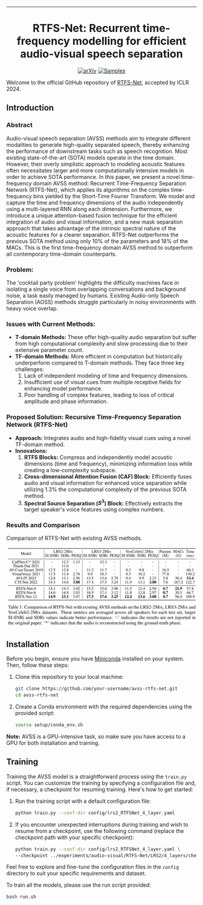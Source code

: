 ______________________________________________________________________

<div align="center">

# RTFS-Net: Recurrent time-frequency modelling for efficient audio-visual speech separation

[![arXiv](https://img.shields.io/badge/arXiv-2306.00160-brightgreen.svg)](https://arxiv.org/abs/2309.17189)
[![Samples](https://img.shields.io/badge/Website-Demo_Samples-blue.svg)](https://anonymous.4open.science/w/RTFS-Net/AV-Model-Demo.html)

</div>

Welcome to the official GitHub repository of [RTFS-Net](https://arxiv.org/abs/2309.17189), accepted by ICLR 2024.

## Introduction

### Abstract

Audio-visual speech separation (AVSS) methods aim to integrate different modalities to generate high-quality separated speech, thereby enhancing the performance of downstream tasks such as speech recognition. Most existing state-of-the-art (SOTA) models operate in the time domain. However, their overly simplistic approach to modeling acoustic features often necessitates larger and more computationally intensive models in order to achieve SOTA performance. In this paper, we present a novel time-frequency domain AVSS method: Recurrent Time-Frequency Separation Network (RTFS-Net), which applies its algorithms on the complex time-frequency bins yielded by the Short-Time Fourier Transform. We model and capture the time and frequency dimensions of the audio independently using a multi-layered RNN along each dimension. Furthermore, we introduce a unique attention-based fusion technique for the efficient integration of audio and visual information, and a new mask separation approach that takes advantage of the intrinsic spectral nature of the acoustic features for a clearer separation. RTFS-Net outperforms the previous SOTA method using only 10\% of the parameters and 18\% of the MACs. This is the first time-frequency domain AVSS method to outperform all contemporary time-domain counterparts.

### Problem:
The 'cocktail party problem' highlights the difficulty machines face in isolating a single voice from overlapping conversations and background noise, a task easily managed by humans. Existing Audio-only Speech Separation (AOSS) methods struggle particularly in noisy environments with heavy voice overlap.

### Issues with Current Methods:
- **T-domain Methods:** These offer high-quality audio separation but suffer from high computational complexity and slow processing due to their extensive parameter count.
- **TF-domain Methods:** More efficient in computation but historically underperform compared to T-domain methods. They face three key challenges:
  1. Lack of independent modeling of time and frequency dimensions.
  2. Insufficient use of visual cues from multiple receptive fields for enhancing model performance.
  3. Poor handling of complex features, leading to loss of critical amplitude and phase information.

### Proposed Solution: Recursive Time-Frequency Separation Network (RTFS-Net)
- **Approach:** Integrates audio and high-fidelity visual cues using a novel TF-domain method.
- **Innovations:**
  1. **RTFS Blocks:** Compress and independently model acoustic dimensions (time and frequency), minimizing information loss while creating a low-complexity subspace.
  2. **Cross-dimensional Attention Fusion (CAF) Block:** Efficiently fuses audio and visual information for enhanced voice separation while utilizing 1.3% the computational complexity of the previous SOTA method.
  3. **Spectral Source Separation ($S^3$) Block:** Effectively extracts the target speaker's voice features using complex numbers.
 
### Results and Comparison

Comparison of RTFS-Net with existing AVSS methods.

![main_table](docs/main_table.png)

## Installation

Before you begin, ensure you have [Miniconda](https://docs.conda.io/en/latest/miniconda.html) installed on your system. Then, follow these steps:

1. Clone this repository to your local machine:
   ```bash
   git clone https://github.com/your-username/avss-rtfs-net.git
   cd avss-rtfs-net
   ```

2. Create a Conda environment with the required dependencies using the provided script:
   ```bash
   source setup/conda_env.sh
   ```

**Note:** AVSS is a GPU-intensive task, so make sure you have access to a GPU for both installation and training.

## Training

Training the AVSS model is a straightforward process using the `train.py` script. You can customize the training by specifying a configuration file and, if necessary, a checkpoint for resuming training. Here's how to get started:

1. Run the training script with a default configuration file:
   ```bash
   python train.py --conf-dir config/lrs2_RTFSNet_4_layer.yaml
   ```

2. If you encounter unexpected interruptions during training and wish to resume from a checkpoint, use the following command (replace the checkpoint path with your specific checkpoint):
   ```bash
   python train.py --conf-dir config/lrs2_RTFSNet_4_layer.yaml \
   --checkpoint ../experiments/audio-visual/RTFS-Net/LRS2/4_layers/checkpoints/epoch=150-val_loss=-13.16.ckpt
   ```

Feel free to explore and fine-tune the configuration files in the `config` directory to suit your specific requirements and dataset.

To train all the models, please use the run script provided:
```bash 
bash run.sh
```